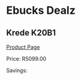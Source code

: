 
# Ebucks Dealz
## Krede K20B1
[Product Page](https://www.ebucks.com/web/shop/productSelected.do?prodId=1227960816&catId=1130195724)

Price: R5099.00

Savings: 


	